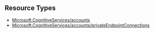 ## Resource Types
- [Microsoft.CognitiveServices/accounts](accounts)
- [Microsoft.CognitiveServices/accounts/privateEndpointConnections](accounts-privateEndpointConnections)

